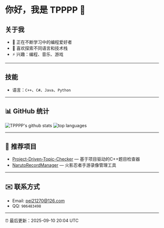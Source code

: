 # 你好，我是 TPPPP 👋

## 关于我
- 🌱 正在不断学习中的编程爱好者
- 💬 喜欢探索不同语言和技术栈
- ⚡ 兴趣：编程、音乐、游戏

---

## 技能
- 语言：`C++`、`C#`、`Java`、`Python`

---

## 📊 GitHub 统计
<p align="left">
  <img src="https://github-readme-stats.vercel.app/api?username=TPPPP72&show_icons=true&theme=radical" alt="TPPPP's github stats" />
  <img src="https://github-readme-stats.vercel.app/api/top-langs/?username=TPPPP72&layout=compact&theme=radical" alt="top languages" />
</p>

---

## 📌 推荐项目
- [Project-Driven-Topic-Checker](https://github.com/TPPPP72/Project-Driven-Topic-Checker) — 基于项目驱动的C++题目检查器  
- [NarutoRecordManager](https://github.com/TPPPP72/NarutoRecordManager) — 火影忍者手游录像管理工具  

---

## ✉️ 联系方式
- Email: [pei21270@126.com](pei21270@126.com)  
- QQ: `906483498`

---

⏰ 最后更新：2025-09-10 20:04 UTC <!-- LAST_UPDATED -->
